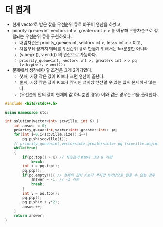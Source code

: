 # 더 맵게

- 현재 vector로 받은 값을 우선순위 큐로 바꾸어 연산을 하였고,
- priority_queue<int, vector< int >, greater< int > > 를 이용해 오름차순으로 정렬되는 우선순위 큐를 구현하였다. 
  - 내림차순은 priority_queue<int, vector< int >, less< int > > 이고,
  - 처음부터 끝까지 벡터를 우선순위 큐로 만들기 위해서는 for문뿐만 아니라
  - (v.begin(), v.end()) 의 연산으로 가능하다.
  - `priority_queue<int, vector< int >, greater< int > > pq (v.begin(), v.end());`
- 문제에서 생각해야 할 조건은 크게 2가지였다.
  - 첫째, 가장 작은 값이 K 보다 크면 연산이 끝난다.
  - 둘째, 가장 작은 값이 K 보다 작지만 더이상 연산할 수 있는 값이 존재하지 않는다. 
  - (우선순위 안의 값이 현재의 값 하나뿐인 경우) 이와 같은 경우는 -1을 출력한다.

```c++
#include <bits/stdc++.h>

using namespace std;

int solution(vector<int> scoville, int K) {
    int answer = 0;
    priority_queue<int,vector<int>,greater<int>> pq;
    for(int i=0;i<scoville.size();i++)
        pq.push(scoville[i]);
    // priority_queue<int,vector<int>,greater<int>> pq (scoville.begin(),scoville.end());
    while(true)
    {
        if(pq.top() > K) // 최솟값이 K보다 크면 0 리턴
            break;
        int x = pq.top();
        pq.pop();
        if(pq.empty()){ // 현재의 값이 K보다 작지만 K이상으로 만들 수 없는 경우
            answer = -1; // -1 리턴
            break;
        }
        int y = pq.top();
        pq.pop();
        pq.push(x + y*2);
        answer++;
    }
    return answer;
}
```

